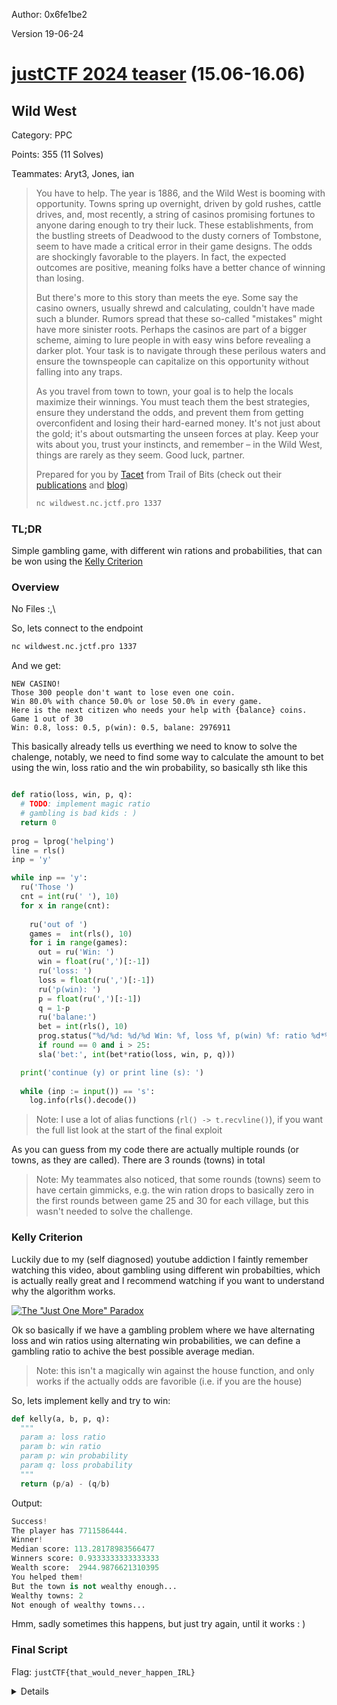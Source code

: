 Author: 0x6fe1be2

Version 19-06-24

# [justCTF 2024 teaser](https://ctftime.org/event/2342) (15.06-16.06)

## Wild West
Category: PPC

Points: 355 (11 Solves)

Teammates: Aryt3, Jones, ian

> You have to help. The year is 1886, and the Wild West is booming with opportunity. Towns spring up overnight, driven by gold rushes, cattle drives, and, most recently, a string of casinos promising fortunes to anyone daring enough to try their luck. These establishments, from the bustling streets of Deadwood to the dusty corners of Tombstone, seem to have made a critical error in their game designs. The odds are shockingly favorable to the players. In fact, the expected outcomes are positive, meaning folks have a better chance of winning than losing.
>
> But there's more to this story than meets the eye. Some say the casino owners, usually shrewd and calculating, couldn't have made such a blunder. Rumors spread that these so-called "mistakes" might have more sinister roots. Perhaps the casinos are part of a bigger scheme, aiming to lure people in with easy wins before revealing a darker plot. Your task is to navigate through these perilous waters and ensure the townspeople can capitalize on this opportunity without falling into any traps.
>
>As you travel from town to town, your goal is to help the locals maximize their winnings. You must teach them the best strategies, ensure they understand the odds, and prevent them from getting overconfident and losing their hard-earned money. It's not just about the gold; it's about outsmarting the unseen forces at play. Keep your wits about you, trust your instincts, and remember – in the Wild West, things are rarely as they seem. Good luck, partner.
>
>Prepared for you by [Tacet](https://github.com/AdvenamTacet) from Trail of Bits (check out their [publications](https://github.com/trailofbits/publications) and [blog](https://blog.trailofbits.com/))
>
>```bash
>nc wildwest.nc.jctf.pro 1337
> ```
>

### TL;DR

Simple gambling game, with different win rations and probabilities, that can be won using the [Kelly Criterion](https://en.wikipedia.org/wiki/Kelly_criterion)

### Overview

No Files :,\

So, lets connect to the endpoint

```bash
nc wildwest.nc.jctf.pro 1337
```

And we get:

```
NEW CASINO!
Those 300 people don't want to lose even one coin.
Win 80.0% with chance 50.0% or lose 50.0% in every game.
Here is the next citizen who needs your help with {balance} coins.
Game 1 out of 30
Win: 0.8, loss: 0.5, p(win): 0.5, balane: 2976911
```

This basically already tells us everthing we need to know to solve the chalenge, notably, we need to find some way to calculate the amount to bet using the win, loss ratio and the win probability, so basically sth like this

```python  

def ratio(loss, win, p, q):
  # TODO: implement magic ratio
  # gambling is bad kids : )
  return 0
  
prog = lprog('helping')
line = rls()
inp = 'y'

while inp == 'y': 
  ru('Those ')
  cnt = int(ru(' '), 10)
  for x in range(cnt):
    
    ru('out of ')
    games =  int(rls(), 10)
    for i in range(games):
      out = ru('Win: ')
      win = float(ru(',')[:-1])
      ru('loss: ')
      loss = float(ru(',')[:-1])
      ru('p(win): ')
      p = float(ru(',')[:-1])
      q = 1-p
      ru('balane:')
      bet = int(rls(), 10)
      prog.status("%d/%d: %d/%d Win: %f, loss %f, p(win) %f: ratio %d*%f" % (x, cnt, i, games, win, loss, p, bet, ratio(loss, win, p, q)))
      if round == 0 and i > 25:
      sla('bet:', int(bet*ratio(loss, win, p, q)))

  print('continue (y) or print line (s): ')
  
  while (inp := input()) == 's':
    log.info(rls().decode())
```

> Note: I use a lot of alias functions (`rl() -> t.recvline()`), if you want the full list look at the start of the final exploit

As you can guess from my code there are actually multiple rounds (or towns, as they are called). There are 3 rounds (towns) in total

> Note: My teammates also noticed, that some rounds (towns) seem to have certain gimmicks, e.g. the win ration drops to basically zero in the first rounds between game 25 and 30 for each village, but this wasn't needed to solve the challenge.

### Kelly Criterion

Luckily due to my (self diagnosed) youtube addiction I faintly remember watching this video, about gambling using different win probabilties, which is actually really great and I recommend watching if you want to understand why the algorithm works.

[![ The "Just One More" Paradox ](https://i.ytimg.com/vi/_FuuYSM7yOo/maxresdefault.jpg)](https://www.youtube.com/watch?v=_FuuYSM7yOo)

Ok so basically if we have a gambling problem where we have alternating loss and win ratios using alternating win probabilities, we can define a gambling ratio to achive the best possible average median.

> Note: this isn't a magically win against the house function, and only works if the actually odds are favorible (i.e. if you are the house)

So, lets implement kelly and try to win:

```python
def kelly(a, b, p, q):
  """
  param a: loss ratio
  param b: win ratio
  param p: win probability
  param q: loss probability
  """
  return (p/a) - (q/b)
```

Output:

```python
Success!
The player has 7711586444.
Winner!
Median score: 113.28178983566477
Winners score: 0.9333333333333333
Wealth score:  2944.9876621310395
You helped them!
But the town is not wealthy enough...
Wealthy towns: 2
Not enough of wealthy towns...
```

Hmm, sadly sometimes this happens, but just try again, until it works : )

### Final Script
Flag: `justCTF{that_would_never_happen_IRL}`

<details>

```python3
#!/usr/bin/env python3
from pwn import *
import hashlib

GDB_OFF = 0x555555554000
IP = 'wildwest.nc.jctf.pro'
PORT = 1337
BINARY = '/bin/true'
ARGS = []
ENV = {} # os.environ
GDB = f"""
set follow-fork-mode parent

c"""

# context.binary = exe = ELF(BINARY, checksec=False)
# libc = ELF('', checksec=False)
# context.aslr = False

linfo = lambda x: log.info(x)
lwarn = lambda x: log.warn(x)
lerror = lambda x: log.error(x)
lprog = lambda x: log.progress(x)

byt = lambda x: x if isinstance(x, bytes) else x.encode() if isinstance(x, str) else repr(x).encode()
phex = lambda x, y='': print(y + hex(x))
lhex = lambda x, y='': linfo(y + hex(x))
pad = lambda x, s=8, v=b'\0', o='r': byt(x).ljust(s, byt(v)) if o == 'r' else byt(x).rjust(s, byt(v))
padhex = lambda x, s=None: pad(hex(x)[2:],((x.bit_length()//8)+1)*2 if s is None else s, b'0', 'l')
upad = lambda x: u64(pad(x))
tob = lambda x: bytes.fromhex(padhex(x).decode())

gelf = lambda elf=None: elf if elf else exe
srh = lambda x, elf=None: gelf(elf).search(byt(x)).__next__()
sasm = lambda x, elf=None: gelf(elf).search(asm(x), executable=True).__next__()
lsrh = lambda x: srh(x, libc)
lasm = lambda x: sasm(x, libc)

cyc = lambda x: cyclic(x)
cfd = lambda x: cyclic_find(x)
cto = lambda x: cyc(cfd(x))

t = None
gt = lambda at=None: at if at else t
sl = lambda x, t=None: gt(t).sendline(byt(x))
se = lambda x, t=None: gt(t).send(byt(x))
sla = lambda x, y, t=None: gt(t).sendlineafter(byt(x), byt(y))
sa = lambda x, y, t=None: gt(t).sendafter(byt(x), byt(y))
ra = lambda t=None: gt(t).recvall()
rl = lambda t=None: gt(t).recvline()
rls = lambda t=None: rl(t)[:-1]
re = lambda x, t=None: gt(t).recv(x)
ru = lambda x, t=None: gt(t).recvuntil(byt(x))
it = lambda t=None: gt(t).interactive()
cl = lambda t=None: gt(t).close()

def get_target(**kw):
  return remote(IP, PORT)


def pow(prefix, zero_length):
  user_input = 0
  while True:
    combined = prefix + str(user_input)
    hash_value = hashlib.sha256(combined.encode()).hexdigest()
    if hash_value[:zero_length] == "0" * zero_length:
      sl(user_input)
      return
    user_input += 1

def ratio(a, b, p, q):
  """
  param a: loss for lose
  param b: win for lose
  param p: win probability
  param q: los probability
  """
  return (p/a) - (q/b)

t = get_target()

ru('prefix: ')
prefix = rls().decode()
ru('zero_length: ')
zero_length = int(rls(), 10)

pow(prefix, zero_length)


prog = lprog('helping')
line = rls()
inp = 'y'
rnds = 1
while inp == 'y': 
  ru('Those ')
  cnt = int(ru(' '), 10)
  for x in range(cnt):
    
    ru('out of ')
    games =  int(rls(), 10)
    for i in range(games):
      out = ru('Win: ')
      win = float(ru(',')[:-1])
      ru('loss: ')
      loss = float(ru(',')[:-1])
      ru('p(win): ')
      p = float(ru(',')[:-1])
      q = 1-p
      ru('balane:')
      bet = int(rls(), 10)
      prog.status("%d/%d: %d/%d Win: %f, loss %f, p(win) %f: ratio %d*%f" % (x, cnt, i, games, win, loss, p, bet, ratio(loss, win, p, q)))
      if round == 0 and i > 25:
      sla('bet:', int(bet*ratio(loss, win, p, q)))

  rnds += 1
  inp = input()
  
  while inp == 's':
    log.info(rls().decode())
    inp = input()
  

it() # or t.interactive()

```


</details>